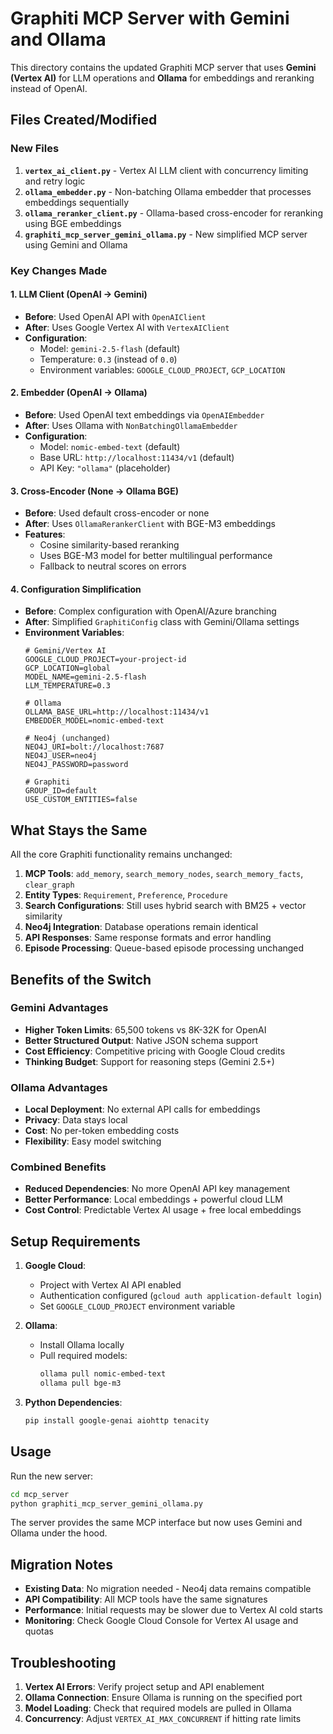 # Graphiti MCP Server with Gemini and Ollama

This directory contains the updated Graphiti MCP server that uses **Gemini (Vertex AI)** for LLM operations and **Ollama** for embeddings and reranking instead of OpenAI.

## Files Created/Modified

### New Files
1. **`vertex_ai_client.py`** - Vertex AI LLM client with concurrency limiting and retry logic
2. **`ollama_embedder.py`** - Non-batching Ollama embedder that processes embeddings sequentially
3. **`ollama_reranker_client.py`** - Ollama-based cross-encoder for reranking using BGE embeddings
4. **`graphiti_mcp_server_gemini_ollama.py`** - New simplified MCP server using Gemini and Ollama

### Key Changes Made

#### 1. LLM Client (OpenAI → Gemini)
- **Before**: Used OpenAI API with `OpenAIClient`
- **After**: Uses Google Vertex AI with `VertexAIClient`
- **Configuration**: 
  - Model: `gemini-2.5-flash` (default)
  - Temperature: `0.3` (instead of `0.0`)
  - Environment variables: `GOOGLE_CLOUD_PROJECT`, `GCP_LOCATION`

#### 2. Embedder (OpenAI → Ollama)
- **Before**: Used OpenAI text embeddings via `OpenAIEmbedder`
- **After**: Uses Ollama with `NonBatchingOllamaEmbedder`
- **Configuration**:
  - Model: `nomic-embed-text` (default)
  - Base URL: `http://localhost:11434/v1` (default)
  - API Key: `"ollama"` (placeholder)

#### 3. Cross-Encoder (None → Ollama BGE)
- **Before**: Used default cross-encoder or none
- **After**: Uses `OllamaRerankerClient` with BGE-M3 embeddings
- **Features**:
  - Cosine similarity-based reranking
  - Uses BGE-M3 model for better multilingual performance
  - Fallback to neutral scores on errors

#### 4. Configuration Simplification
- **Before**: Complex configuration with OpenAI/Azure branching
- **After**: Simplified `GraphitiConfig` class with Gemini/Ollama settings
- **Environment Variables**:
  ```
  # Gemini/Vertex AI
  GOOGLE_CLOUD_PROJECT=your-project-id
  GCP_LOCATION=global
  MODEL_NAME=gemini-2.5-flash
  LLM_TEMPERATURE=0.3
  
  # Ollama
  OLLAMA_BASE_URL=http://localhost:11434/v1
  EMBEDDER_MODEL=nomic-embed-text
  
  # Neo4j (unchanged)
  NEO4J_URI=bolt://localhost:7687
  NEO4J_USER=neo4j
  NEO4J_PASSWORD=password
  
  # Graphiti
  GROUP_ID=default
  USE_CUSTOM_ENTITIES=false
  ```

## What Stays the Same

All the core Graphiti functionality remains unchanged:

1. **MCP Tools**: `add_memory`, `search_memory_nodes`, `search_memory_facts`, `clear_graph`
2. **Entity Types**: `Requirement`, `Preference`, `Procedure`
3. **Search Configurations**: Still uses hybrid search with BM25 + vector similarity
4. **Neo4j Integration**: Database operations remain identical
5. **API Responses**: Same response formats and error handling
6. **Episode Processing**: Queue-based episode processing unchanged

## Benefits of the Switch

### Gemini Advantages
- **Higher Token Limits**: 65,500 tokens vs 8K-32K for OpenAI
- **Better Structured Output**: Native JSON schema support
- **Cost Efficiency**: Competitive pricing with Google Cloud credits
- **Thinking Budget**: Support for reasoning steps (Gemini 2.5+)

### Ollama Advantages
- **Local Deployment**: No external API calls for embeddings
- **Privacy**: Data stays local
- **Cost**: No per-token embedding costs
- **Flexibility**: Easy model switching

### Combined Benefits
- **Reduced Dependencies**: No more OpenAI API key management
- **Better Performance**: Local embeddings + powerful cloud LLM
- **Cost Control**: Predictable Vertex AI usage + free local embeddings

## Setup Requirements

1. **Google Cloud**: 
   - Project with Vertex AI API enabled
   - Authentication configured (`gcloud auth application-default login`)
   - Set `GOOGLE_CLOUD_PROJECT` environment variable

2. **Ollama**:
   - Install Ollama locally
   - Pull required models:
     ```bash
     ollama pull nomic-embed-text
     ollama pull bge-m3
     ```

3. **Python Dependencies**:
   ```bash
   pip install google-genai aiohttp tenacity
   ```

## Usage

Run the new server:
```bash
cd mcp_server
python graphiti_mcp_server_gemini_ollama.py
```

The server provides the same MCP interface but now uses Gemini and Ollama under the hood.

## Migration Notes

- **Existing Data**: No migration needed - Neo4j data remains compatible
- **API Compatibility**: All MCP tools have the same signatures
- **Performance**: Initial requests may be slower due to Vertex AI cold starts
- **Monitoring**: Check Google Cloud Console for Vertex AI usage and quotas

## Troubleshooting

1. **Vertex AI Errors**: Verify project setup and API enablement
2. **Ollama Connection**: Ensure Ollama is running on the specified port
3. **Model Loading**: Check that required models are pulled in Ollama
4. **Concurrency**: Adjust `VERTEX_AI_MAX_CONCURRENT` if hitting rate limits 